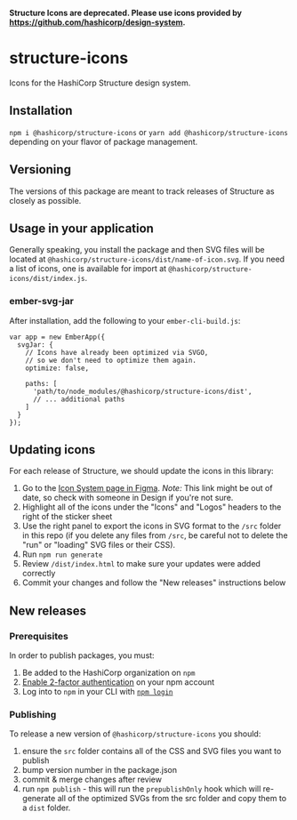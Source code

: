 **Structure Icons are deprecated. Please use icons provided by https://github.com/hashicorp/design-system.**

# structure-icons
Icons for the HashiCorp Structure design system.

## Installation
`npm i @hashicorp/structure-icons` or `yarn add @hashicorp/structure-icons`
depending on your flavor of package management.

## Versioning
The versions of this package are meant to track releases of Structure as closely
as possible.

## Usage in your application
Generally speaking, you install the package and then SVG files will be located
at `@hashicorp/structure-icons/dist/name-of-icon.svg`. If you need a list of
icons, one is available for import at `@hashicorp/structure-icons/dist/index.js`.

### ember-svg-jar
After installation, add the following to your `ember-cli-build.js`:

```
var app = new EmberApp({
  svgJar: {
    // Icons have already been optimized via SVGO,
    // so we don't need to optimize them again.
    optimize: false,

    paths: [
      'path/to/node_modules/@hashicorp/structure-icons/dist',
      // ... additional paths
    ]
  }
});
```

## Updating icons
For each release of Structure, we should update the icons in this library:

1. Go to the [Icon System page in Figma](https://www.figma.com/file/B7yd8loYS7nA2TiQcJ8UtV/Structure-1.9?node-id=0%3A64). _Note:_ This link might be out of date, so check with someone in Design if you're not sure.
1. Highlight all of the icons under the "Icons" and "Logos" headers to the right of the sticker sheet
1. Use the right panel to export the icons in SVG format to the `/src` folder in this repo (if you delete any files from `/src`, be careful not to delete the "run" or "loading" SVG files or their CSS).
1. Run `npm run generate`
1. Review `/dist/index.html` to make sure your updates were added correctly
1. Commit your changes and follow the "New releases" instructions below

## New releases

### Prerequisites

In order to publish packages, you must:

1. Be added to the HashiCorp organization on `npm`
2. [Enable 2-factor authentication](https://docs.npmjs.com/configuring-two-factor-authentication) on your npm account
3. Log into to `npm` in your CLI with [`npm login`](https://docs.npmjs.com/cli/adduser)

### Publishing

To release a new version of `@hashicorp/structure-icons` you should:

1. ensure the `src` folder contains all of the CSS and SVG files you want to publish
1. bump version number in the package.json
1. commit & merge changes after review
1. run `npm publish` - this will run the `prepublishOnly` hook which will
   re-generate all of the optimized SVGs from the src folder and copy them to a
   `dist` folder.
